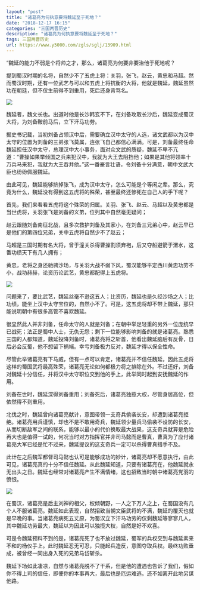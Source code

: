 ```yaml
---
layout: "post"
title: "诸葛亮为何执意要将魏延至于死地？"
date: "2018-12-17 16:15"
categories: "三国两晋历史"
description: "诸葛亮为何执意要将魏延至于死地？"
tags: 三国两晋历史
url: https://www.y5000.com/zgls/sglj/13909.html
---
```






“魏延的能力不弱是个将帅之才，那么，诸葛亮为何要非要治他于死地呢？

提到蜀汉时期的名将，自然少不了五虎上将：关羽，张飞，赵云，黄忠和马超。然而蜀汉时期，还有一位武艺与可以和五虎上将抗衡的大将，他就是魏延，魏延虽然功在朝廷，但不仅生前得不到重用，死后还身背骂名。

![](https://img.y5000.com/uploads/allimg/170217/1112594S9-0.jpg)

魏延者，魏文长也。出道时他是长沙韩玄不下，在刘备攻取长沙后，魏延变成蜀汉大将，为刘备鞍前马后，立下汗马功劳。

据史书记载，当初刘备占领汉中后，需要确立汉中太守的人选，诸文武都以为汉中太守的位置为刘备的三弟张飞莫属，连张飞自己都信心满满。可是，刘备最终任命魏延担任汉中太守，总理汉中大小事务，面对众文武的质疑，魏延不卑不亢道：“曹操如果举倾国之兵来犯汉中，我就为大王去阻挡他；如果是其他将领率十万兵马来犯，我就为大王吞并他。”这一番豪言壮语，令刘备十分满意，朝中文武大臣也纷纷佩服魏延。

由此可见，魏延能够挤掉张飞，成为汉中太守，怎么可能是个等闲之辈。那么，究竟为什么，魏延没有得到这五虎将的殊荣，甚至最终还惨死在自己人的手下呢？

首先，我们来看看五虎将这个殊荣的归属。关羽、张飞、赵云、马超以及黄忠都是当世虎将，关羽张飞是刘备的义弟，位列其中自然毫无疑问；

赵云跟随刘备南征北战，且多次救护刘备及其家小，在刘备三兄弟心中，赵云早已是他们的第四位兄弟，关中五虎将自然少不了赵云；

马超是三国时期有名大将，曾于潼关杀得曹操割须弃袍，后又夺船避箭于渭水，这番功绩天下有几人拥有；

黄忠，老将之身还驰骋沙场，与关羽大战不弱下风，蜀汉能够平定西川黄忠功劳不小，战功赫赫，论资历论武艺，黄忠都配得上五虎将。

![](https://img.y5000.com/uploads/allimg/170217/1112591031-1.jpg)

问题来了，要比武艺，魏延丝毫不逊这五人；比资历，魏延也是久经沙场之人；比功绩，能坐上汉中太守宝位的，自然小不了。可是，这五虎将却不带上魏延，那只能说明朝中有很多高管不喜欢魏延。

很显然此人并非刘备，任命太守的人就是刘备；在朝中举足轻重的另外一位庞统早已战死；法正是蜀中人士，无仇无怨；剩下一位能够影响刘备的就是诸葛亮。熟悉三国的人都知道，魏延投降刘备时，诸葛亮将之斩首，他看出魏延脑后有反骨，日后必会反蜀，他不想留下祸端。幸亏刘备极力反对，魏延才得以保全性命。

尽管此举诸葛亮有下马威，但有一点可以肯定，诸葛亮并不信任魏延，因此五虎将这样的蜀国武将最高殊荣，诸葛亮无论如何都极力将之排除在外。不过还好，刘备对魏延十分信任，并将汉中太守职位交到他的手上，此举同时起到安抚魏延的作用。

刘备在世时，魏延深得刘备重用；刘备死后，诸葛亮独揽大权，尽管身居高位，但依然得不到重用。

北伐之时，魏延曾向诸葛亮献计，意图带领一支奇兵偷袭长安，却遭到诸葛亮拒绝。诸葛亮用兵谨慎，却也不是不敢用奇兵，魏延领少量兵马偷袭不设防的长安，从而切断敌军之间的联系，能够以最小的代价换取最大战果，这支奇兵就算是危险再大也是值得一试的，何况当时对方指挥官并非司马懿而是曹真，曹真为了应付诸葛亮大军已经是忙不过来，魏延提议的这支奇兵一定可以杀得曹真措手不及。

此计在之后魏军都督司马懿也认可是能够成功的妙计，诸葛亮却不愿意执行，由此可见，诸葛亮真的十分不信任魏延。从此魏延知道，只要有诸葛亮在，他魏延就永无出头之日。魏延也经常对诸葛亮产生不满情绪，这也招致当时朝中诸葛亮党羽的愤恨。

![](https://img.y5000.com/uploads/allimg/170217/1112593341-2.jpg)

在蜀汉，诸葛亮是后主刘禅的相父，权倾朝野，一人之下万人之上，在蜀国没有几个人不服诸葛亮。魏延如此表现，自然招致当朝文臣武将的不满，魏延的覆灭也就是早晚的事。当诸葛亮病死五丈原，为蜀汉立下汗马功劳的仅剩魏延等寥寥几人，其中魏延功劳最大，魏延以为因此可以独揽大权，自然是好不欢喜。

可是令魏延预料不到的是，诸葛亮死了也不放过魏延，蜀军的兵权交到与魏延素来不和的杨仪手上。此时魏延忍无可忍，只能起兵造反，意图夺取兵权。最终功败垂成，被曾经一同出身入死的兄弟马岱斩杀。

魏延下场如此凄凉，自然与诸葛亮脱不了干系，但是他的遭遇也告诉了我们，假如你不得上司的信任，即便你的本事再大，最后也是厄运难逃。还不如离开此地另谋他路。
